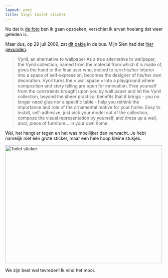 ```yaml
---
layout: post
title: Vinyl toilet sticker
---
```

Nu dat ik [de foto](http://www.flickr.com/photos/atog/3792532627/) ben ik gaan opzoeken, verschiet ik ervan hoelang dat weer geleden is. 

Maar dus, op 29 juli 2009, zat [dit pakje](http://www.flickr.com/photos/atog/3792532627/) in de bus. Mijn Sien had dat [hier gevonden](http://www.madeindesign.co.uk/prod-Vinyl-toilet-paper-Domestic-refv229.html).

> Vynil, an alternative to wallpaper As a true alternative to wallpaper, the Vynil collection, named from the material from which it is made of, gives the hand to the final user who, incited to turn his/her interior into a space of self-expression, becomes the designer of his/her own decoration. Vynil turns the « wall space » into a playground where composition and story telling are open for innovation. Free yourself from the constraints brought upon you by wall paper and let the Vynil collection, beyond the sheer practical benefits that it brings - you no longer need glue nor a specific table - help you rethink the importance and role of the ornamental motive for your home. Easy to install, self-adhesive, just pick your model out of the collection, compose the visual representation by yourself, and dress up a wall, door, piece of furniture... in your own home.

Wel, het hangt er tegen en het was moeilijker dan verwacht. Je hebt namelijk niet één grote sticker, maar een hele hoop kleine stukjes.

<a href="http://www.flickr.com/photos/atog/4383052792/" title="Toilet sticker by atog, on Flickr"><img src="http://farm5.static.flickr.com/4022/4383052792_53d2f6e4cc.jpg" width="500" height="375" alt="Toilet sticker" /></a>

We zijn best wel tevreden! Ik vind het mooi.